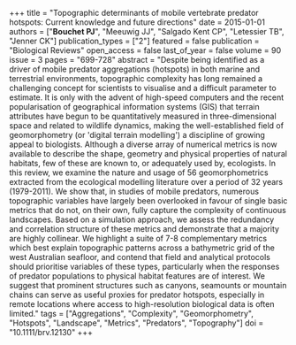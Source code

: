 +++
title = "Topographic determinants of mobile vertebrate predator hotspots: Current knowledge and future directions"
date = 2015-01-01
authors = ["<b>Bouchet PJ</b>", "Meeuwig JJ", "Salgado Kent CP", "Letessier TB", "Jenner CK"]
publication_types = ["2"]
featured = false
publication = "Biological Reviews"
open_access = false
last_of_year = false
volume = 90
issue = 3
pages = "699-728"
abstract = "Despite being identified as a driver of mobile predator aggregations (hotspots) in both marine and terrestrial environments, topographic complexity has long remained a challenging concept for scientists to visualise and a difficult parameter to estimate. It is only with the advent of high-speed computers and the recent popularisation of geographical information systems (GIS) that terrain attributes have begun to be quantitatively measured in three-dimensional space and related to wildlife dynamics, making the well-established field of geomorphometry (or 'digital terrain modelling') a discipline of growing appeal to biologists. Although a diverse array of numerical metrics is now available to describe the shape, geometry and physical properties of natural habitats, few of these are known to, or adequately used by, ecologists. In this review, we examine the nature and usage of 56 geomorphometrics extracted from the ecological modelling literature over a period of 32 years (1979-2011). We show that, in studies of mobile predators, numerous topographic variables have largely been overlooked in favour of single basic metrics that do not, on their own, fully capture the complexity of continuous landscapes. Based on a simulation approach, we assess the redundancy and correlation structure of these metrics and demonstrate that a majority are highly collinear. We highlight a suite of 7-8 complementary metrics which best explain topographic patterns across a bathymetric grid of the west Australian seafloor, and contend that field and analytical protocols should prioritise variables of these types, particularly when the responses of predator populations to physical habitat features are of interest. We suggest that prominent structures such as canyons, seamounts or mountain chains can serve as useful proxies for predator hotspots, especially in remote locations where access to high-resolution biological data is often limited."
tags = ["Aggregations", "Complexity", "Geomorphometry", "Hotspots", "Landscape", "Metrics", "Predators", "Topography"]
doi = "10.1111/brv.12130"
+++

